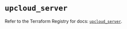 # `upcloud_server`

Refer to the Terraform Registry for docs: [`upcloud_server`](https://registry.terraform.io/providers/upcloudltd/upcloud/5.29.1/docs/resources/server).

